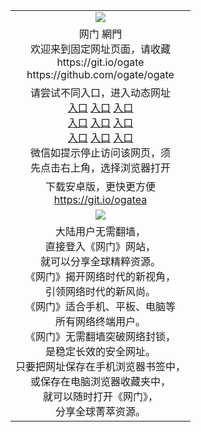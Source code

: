 ﻿<table>
  <tr>
    <td align=center><img src="https://cloud.githubusercontent.com/assets/11880933/13434984/f430fae2-e012-11e5-814f-c2df1e82b247.jpg" /></td>
  </tr>
  <tr>
    <td align=center>网门 網門<br/>
      欢迎来到固定网址页面，请收藏<br/>
      https://git.io/ogate<br/>
      https://github.com/ogate/ogate<br/>
    </td>
  </tr>
  <tr>
    <td align=center>请尝试不同入口，进入动态网址<br/>
      <a href="https://s3-us-west-1.amazonaws.com/ogaten/oGate.htm?from=oGate">入口</a>
      <a href="https://s3.us-east-2.amazonaws.com/ogateh/oGate.htm?from=oGate">入口</a>
      <a href="https://s3.amazonaws.com/ogate/oGate.htm?from=oGate">入口</a><br/>
      <a href="https://s3.ap-northeast-2.amazonaws.com/ogates/oGate.htm?from=oGate">入口</a>
      <a href="https://s3.eu-central-1.amazonaws.com/ogatef/oGate.htm?from=oGate">入口</a>
      <a href="https://s3.eu-west-2.amazonaws.com/ogatel/oGate.htm?from=oGate">入口</a><br/>
      <a href="https://s3.ap-south-1.amazonaws.com/ogatem/oGate.htm?from=oGate">入口</a>
      <a href="https://s3.ca-central-1.amazonaws.com/ogatec/oGate.htm?from=oGate">入口</a>
      <a href="https://s3-ap-southeast-2.amazonaws.com/ogatey/oGate.htm?from=oGate">入口</a><br/>
      微信如提示停止访问该网页，须<br/>
      先点击右上角，选择浏览器打开<br/>
    </td>
  </tr>
  <tr>
    <td align=center>
      下载安卓版，更快更方便<br/><a href="https://raw.githubusercontent.com/ogate/up/master/ogate.apk">https://git.io/ogatea</a><br/>
    </td>
  </tr>
  <tr>
    <td align=center><img src="https://cloud.githubusercontent.com/assets/11880933/15631437/70d0a74e-259d-11e6-946f-6237b4b657bd.jpg"/></td>
  </tr>
  <tr>
    <td align=center>
大陆用户无需翻墙，<br/>
直接登入《网门》网站，<br/>就可以分享全球精粹资源。<br/>
《网门》揭开网络时代的新视角，<br/>引领网络时代的新风尚。<br/>
《网门》适合手机、平板、电脑等<br/>所有网络终端用户。<br/>
《网门》无需翻墙突破网络封锁，<br/>是稳定长效的安全网址。<br/>
只要把网址保存在手机浏览器书签中，<br/>或保存在电脑浏览器收藏夹中，<br/>
就可以随时打开《网门》，<br/>
分享全球菁萃资源。<br/></td>
  </tr>
</table>

